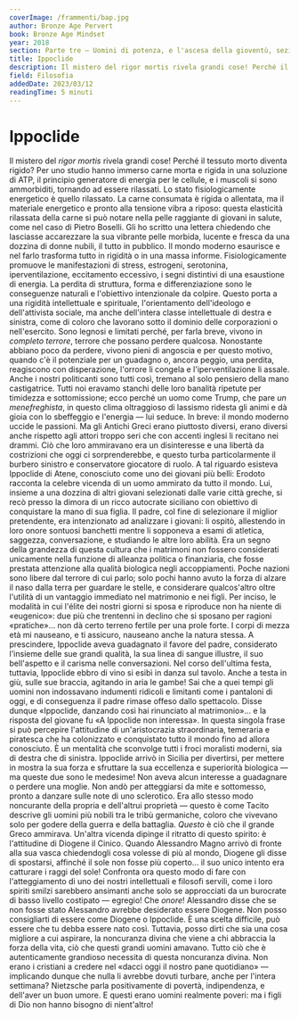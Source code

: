 ```yaml
---
coverImage: /frammenti/bap.jpg
author: Bronze Age Pervert
book: Bronze Age Mindset
year: 2018
section: Parte tre — Uomini di potenza, e l'ascesa della gioventù, sezione 51
title: Ippoclide 
description: Il mistero del rigor mortis rivela grandi cose! Perché il tessuto morto diventa rigido? Uno studio ha immerso carne morta e rigida in una soluzione di ATP, il principio generatore di energia per le cellule
field: Filosofia 
addedDate: 2023/03/12
readingTime: 5 minuti
---
```


# Ippoclide

Il mistero del *rigor mortis* rivela grandi cose! Perché il tessuto morto diventa rigido? Per uno studio hanno immerso carne morta e rigida in una soluzione di ATP, il principio generatore di energia per le cellule, e i muscoli si sono ammorbiditi, tornando ad essere rilassati. Lo stato fisiologicamente energetico è quello rilassato. La carne consumata è rigida o allentata, ma il materiale energetico e pronto alla tensione vibra a riposo: questa elasticità rilassata della carne si può notare nella pelle raggiante di giovani in salute, come nel caso di Pietro Boselli. Gli ho scritto una lettera chiedendo che lasciasse accarezzare la sua vibrante pelle morbida, lucente e fresca da una dozzina di donne nubili, il tutto in pubblico. Il mondo moderno esaurisce e nel farlo trasforma tutto in rigidità o in una massa informe. Fisiologicamente promuove le manifestazioni di stress, estrogeni, serotonina, iperventilazione, eccitamento eccessivo, i segni distintivi di una esaustione di energia. La perdita di struttura, forma e differenziazione sono le conseguenze naturali e l'obiettivo intenzionale da colpire. Questo porta a una rigidità intellettuale e spirituale, l'orientamento dell'ideologo e dell'attivista sociale, ma anche dell'intera classe intellettuale di destra e sinistra, come di coloro che lavorano sotto il dominio delle corporazioni o nell'esercito. Sono legnosi e limitati perché, per farla breve, vivono in *completo terrore*, terrore che possano perdere qualcosa. Nonostante abbiano poco da perdere, vivono pieni di angoscia e per questo motivo, quando c'è il potenziale per un guadagno o, ancora peggio, una perdita, reagiscono con disperazione, l'orrore li congela e l'iperventilazione li assale. Anche i nostri politicanti sono tutti così, tremano al solo pensiero della mano castigatrice. Tutti noi eravamo stanchi delle loro banalità ripetute per timidezza e sottomissione; ecco perché un uomo come Trump, che pare *un menefreghista*, in questo clima oltraggioso di lassismo ridesta gli animi e dà gioia con lo sbeffeggio e l'energia — lui seduce. In breve: il mondo moderno uccide le passioni. Ma gli Antichi Greci erano piuttosto diversi, erano diversi anche rispetto agli attori troppo seri che con accenti inglesi li recitano nei drammi. Ciò che loro ammiravano era un disinteresse e una libertà da costrizioni che oggi ci sorprenderebbe, e questo turba particolarmente il burbero sinistro e conservatore giocatore di ruolo. A tal riguardo esisteva Ippoclide di Atene, conosciuto come uno dei giovani più belli: Erodoto racconta la celebre vicenda di un uomo ammirato da tutto il mondo. Lui, insieme a una dozzina di altri giovani selezionati dalle varie città greche, si recò presso la dimora di un ricco autocrate siciliano con obiettivo di conquistare la mano di sua figlia. Il padre, col fine di selezionare il miglior pretendente, era intenzionato ad analizzare i giovani: li ospitò, allestendo in loro onore sontuosi banchetti mentre li sopponeva a esami di atletica, saggezza, conversazione, e studiando le altre loro abilità. Era un segno della grandezza di questa cultura che i matrimoni non fossero considerati unicamente nella funzione di alleanza politica o finanziaria, che fosse prestata attenzione alla qualità biologica negli accoppiamenti. Poche nazioni sono libere dal terrore di cui parlo; solo pochi hanno avuto la forza di alzare il naso dalla terra per guardare le stelle, e considerare qualcos'altro oltre l'utilità di un vantaggio immediato nel matrimonio e nei figli. Per inciso, le modalità in cui l'élite dei nostri giorni si sposa e riproduce non ha niente di «eugenico»: due più che trentenni in declino che si sposano per ragioni «pratiche»... non dà certo terreno fertile per una prole forte. I corpi di mezza età mi nauseano, e ti assicuro, nauseano anche la natura stessa. A prescindere, Ippoclide aveva guadagnato il favore del padre, considerato l'insieme delle sue grandi qualità, la sua linea di sangue illustre, il suo bell'aspetto e il carisma nelle conversazioni. Nel corso dell'ultima festa, tuttavia, Ippoclide ebbro di vino si esibì in danza sul tavolo. Anche a testa in giù, sulle sue braccia, agitando in aria le gambe! Sai che a quei tempi gli uomini non indossavano indumenti ridicoli e limitanti come i pantaloni di oggi, e di conseguenza il padre rimase offeso dallo spettacolo. Disse dunque «Ippoclide, danzando così hai rinunciato al matrimonio»... e la risposta del giovane fu «A Ippoclide non interessa». In questa singola frase si può percepire l'attitudine di un'aristocrazia straordinaria, temeraria e piratesca che ha colonizzato e conquistato tutto il mondo fino ad allora conosciuto. È un mentalità che sconvolge tutti i froci moralisti moderni, sia di destra che di sinistra. Ippoclide arrivò in Sicilia per divertirsi, per mettere in mostra la sua forza e sfruttare la sua eccellenza e superiorità biologica — ma queste due sono le medesime! Non aveva alcun interesse a guadagnare o perdere una moglie. Non andò per atteggiarsi da mite e sottomesso, pronto a danzare sulle note di uno sclerotico. Era allo stesso modo noncurante della propria e dell'altrui proprietà — questo è come Tacito descrive gli uomini più nobili tra le tribù germaniche, coloro che vivevano solo per godere della guerra e della battaglia. *Questo* è ciò che il grande Greco ammirava. Un'altra vicenda dipinge il ritratto di questo spirito: è l'attitudine di Diogene il Cinico. Quando Alessandro Magno arrivò di fronte alla sua vasca chiedendogli cosa volesse di più al mondo, Diogene gli disse di spostarsi, affinché il sole non fosse più coperto... il suo unico intento era catturare i raggi del sole! Confronta ora questo modo di fare con l'atteggiamento di uno dei nostri intellettuali e filosofi servili, come i loro spiriti smilzi sarebbero ansimanti anche solo se approcciati da un burocrate di basso livello costipato — egregio! Che *onore*! Alessandro disse che se non fosse stato Alessandro avrebbe desiderato essere Diogene. Non posso consigliarti di essere come Diogene o Ippoclide. È una scelta difficile, può essere che tu debba essere nato così. Tuttavia, posso dirti che sia una cosa migliore a cui aspirare, la noncuranza divina che viene a chi abbraccia la forza della vita, ciò che questi grandi uomini amavano. Tutto ciò che è autenticamente grandioso necessita di questa noncuranza divina. Non erano i cristiani a credere nel «dacci oggi il nostro pane quotidiano» — implicando dunque che nulla li avrebbe dovuti turbare, anche per l'intera settimana? Nietzsche parla positivamente di povertà, indipendenza, e dell'aver un buon umore. E questi erano uomini realmente poveri: ma i figli di Dio non hanno bisogno di nient'altro!


